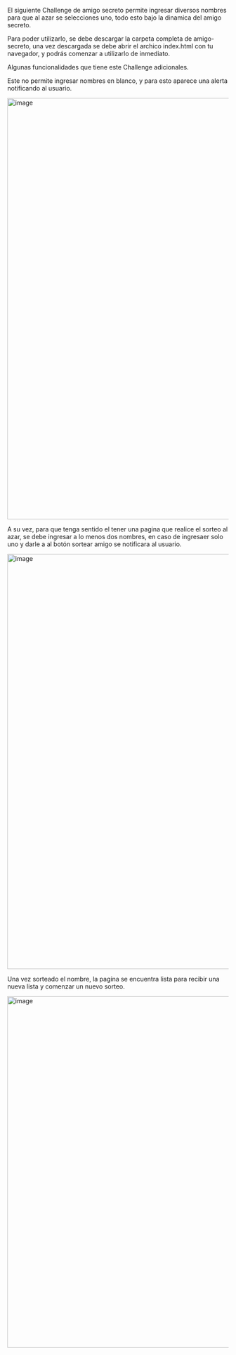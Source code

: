 El siguiente Challenge de amigo secreto permite ingresar diversos nombres para que al azar se selecciones uno, todo esto bajo la dinamica del amigo secreto.

Para poder utilizarlo, se debe descargar la carpeta completa de amigo-secreto, una vez descargada se debe abrir el archico index.html con tu navegador, y podrás comenzar a utilizarlo de inmediato.

Algunas funcionalidades que tiene este Challenge adicionales.

Este no permite ingresar nombres en blanco, y para esto aparece una alerta notificando al usuario.

<img width="1117" height="960" alt="image" src="https://github.com/user-attachments/assets/3cdf45f6-914a-403b-9a67-8eb29da344c1" />

A su vez, para que tenga sentido el tener una pagina que realice el sorteo al azar, se debe ingresar a lo menos dos nombres, en caso de ingresaer solo uno y darle a al botón sortear amigo se notificara al usuario.

<img width="851" height="946" alt="image" src="https://github.com/user-attachments/assets/4c154365-1754-4af4-9126-20c691896f5b" />

Una vez sorteado el nombre, la pagína se encuentra lista para recibir una nueva lista y comenzar un nuevo sorteo.

<img width="850" height="801" alt="image" src="https://github.com/user-attachments/assets/fc306e09-dbc6-45a9-bb34-9cb6f45a273d" />
